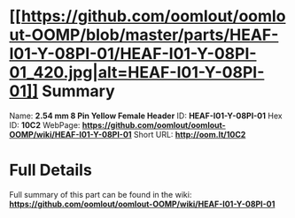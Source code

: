 
[[https://github.com/oomlout/oomlout-OOMP/blob/master/parts/HEAF-I01-Y-08PI-01/HEAF-I01-Y-08PI-01_420.jpg|alt=HEAF-I01-Y-08PI-01]] 
Summary
=================

Name: __2.54 mm 8 Pin Yellow Female Header__
ID: __HEAF-I01-Y-08PI-01__
Hex ID: __10C2__
WebPage: __https://github.com/oomlout/oomlout-OOMP/wiki/HEAF-I01-Y-08PI-01__
Short URL: __http://oom.lt/10C2__

Full Details
==========================
Full summary of this part can be found in the wiki:   
__https://github.com/oomlout/oomlout-OOMP/wiki/HEAF-I01-Y-08PI-01__   

